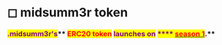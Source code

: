 # ◻ midsumm3r token

### <mark style="color:purple;">**.midsumm3r's**</mark>** **<mark style="color:red;">**ERC20 token**</mark>** **<mark style="color:purple;">**launches on**</mark><mark style="color:purple;">** **</mark><mark style="color:red;"><mark style="color:purple;">****<mark style="color:purple;"></mark> [<mark style="color:red;">season 1</mark>](midsumm3r-dao.md)<mark style="color:red;"><mark style="color:purple;">**.**<mark style="color:purple;"></mark>
